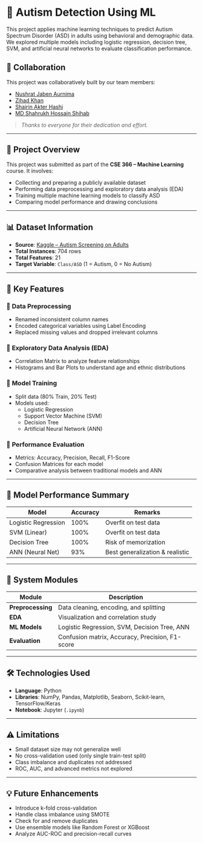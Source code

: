 # 🧠 Autism Detection Using ML

This project applies machine learning techniques to predict Autism Spectrum Disorder (ASD) in adults using behavioral and demographic data. We explored multiple models including logistic regression, decision tree, SVM, and artificial neural networks to evaluate classification performance.

## 👥 Collaboration

This project was collaboratively built by our team members:

- [Nushrat Jaben Aurnima](https://github.com/NushratJabenAurnima)  
- [Zihad Khan](https://github.com/Zihad107)  
- [Shairin Akter Hashi](https://github.com/Shairin207)  
- [MD Shahrukh Hossain Shihab](https://github.com/shihab372)

> _Thanks to everyone for their dedication and effort._

---

## 📌 Project Overview

This project was submitted as part of the **CSE 366 – Machine Learning** course. It involves:

- Collecting and preparing a publicly available dataset
- Performing data preprocessing and exploratory data analysis (EDA)
- Training multiple machine learning models to classify ASD
- Comparing model performance and drawing conclusions

---

## 📊 Dataset Information

- **Source**: [Kaggle – Autism Screening on Adults](https://www.kaggle.com/datasets/andrewmvd/autism-screening-on-adults)  
- **Total Instances**: 704 rows  
- **Total Features**: 21  
- **Target Variable**: `Class/ASD` (1 = Autism, 0 = No Autism)

---

## 🚀 Key Features

### 🔹 **Data Preprocessing**
- Renamed inconsistent column names
- Encoded categorical variables using Label Encoding
- Replaced missing values and dropped irrelevant columns

### 🔹 **Exploratory Data Analysis (EDA)**
- Correlation Matrix to analyze feature relationships
- Histograms and Bar Plots to understand age and ethnic distributions

### 🔹 **Model Training**
- Split data (80% Train, 20% Test)
- Models used:
  - Logistic Regression
  - Support Vector Machine (SVM)
  - Decision Tree
  - Artificial Neural Network (ANN)

### 🔹 **Performance Evaluation**
- Metrics: Accuracy, Precision, Recall, F1-Score
- Confusion Matrices for each model
- Comparative analysis between traditional models and ANN

---

## 🧠 Model Performance Summary

| Model                | Accuracy | Remarks                             |
|---------------------|----------|-------------------------------------|
| Logistic Regression | 100%     | Overfit on test data                |
| SVM (Linear)        | 100%     | Overfit on test data                |
| Decision Tree       | 100%     | Risk of memorization                |
| ANN (Neural Net)    | 93%      | Best generalization & realistic     |

---

## 🧪 System Modules

| Module             | Description |
|-------------------|-------------|
| **Preprocessing** | Data cleaning, encoding, and splitting |
| **EDA**           | Visualization and correlation study |
| **ML Models**     | Logistic Regression, SVM, Decision Tree, ANN |
| **Evaluation**    | Confusion matrix, Accuracy, Precision, F1-score |

---

## 🛠 Technologies Used

- **Language**: Python  
- **Libraries**: NumPy, Pandas, Matplotlib, Seaborn, Scikit-learn, TensorFlow/Keras  
- **Notebook**: Jupyter (`.ipynb`)

---

## ⚠️ Limitations

- Small dataset size may not generalize well
- No cross-validation used (only single train-test split)
- Class imbalance and duplicates not addressed
- ROC, AUC, and advanced metrics not explored

---

## 💡 Future Enhancements

- Introduce k-fold cross-validation
- Handle class imbalance using SMOTE
- Check for and remove duplicates
- Use ensemble models like Random Forest or XGBoost
- Analyze AUC-ROC and precision-recall curves

